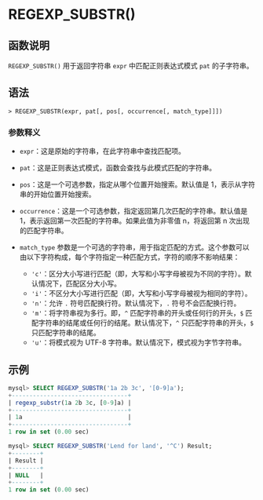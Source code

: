 # **REGEXP_SUBSTR()**

## **函数说明**

`REGEXP_SUBSTR()` 用于返回字符串 `expr` 中匹配正则表达式模式 `pat` 的子字符串。

## **语法**

```
> REGEXP_SUBSTR(expr, pat[, pos[, occurrence[, match_type]]])
```

### 参数释义

- `expr`：这是原始的字符串，在此字符串中查找匹配项。

- `pat`：这是正则表达式模式，函数会查找与此模式匹配的字符串。

- `pos`：这是一个可选参数，指定从哪个位置开始搜索。默认值是 1，表示从字符串的开始位置开始搜索。

- `occurrence`：这是一个可选参数，指定返回第几次匹配的字符串。默认值是 1，表示返回第一次匹配的字符串。如果此值为非零值 n，将返回第 n 次出现的匹配字符串。

- `match_type` 参数是一个可选的字符串，用于指定匹配的方式。这个参数可以由以下字符构成，每个字符指定一种匹配方式，字符的顺序不影响结果：

  - `'c'`：区分大小写进行匹配（即，大写和小写字母被视为不同的字符）。默认情况下，匹配区分大小写。
  - `'i'`：不区分大小写进行匹配（即，大写和小写字母被视为相同的字符）。
  - `'n'`：允许 `.` 符号匹配换行符。默认情况下，`.` 符号不会匹配换行符。
  - `'m'`：将字符串视为多行。即，`^` 匹配字符串的开头或任何行的开头，`$` 匹配字符串的结尾或任何行的结尾。默认情况下，`^` 只匹配字符串的开头，`$` 只匹配字符串的结尾。
  - `'u'`：将模式视为 UTF-8 字符串。默认情况下，模式视为字节字符串。

## **示例**

```SQL
mysql> SELECT REGEXP_SUBSTR('1a 2b 3c', '[0-9]a');
+---------------------------------+
| regexp_substr(1a 2b 3c, [0-9]a) |
+---------------------------------+
| 1a                              |
+---------------------------------+
1 row in set (0.00 sec)

mysql> SELECT REGEXP_SUBSTR('Lend for land', '^C') Result;
+--------+
| Result |
+--------+
| NULL   |
+--------+
1 row in set (0.00 sec)
```
